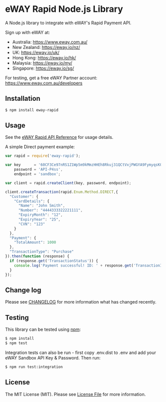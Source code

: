 # eWAY Rapid Node.js Library

A Node.js library to integrate with eWAY's Rapid Payment API.

Sign up with eWAY at:
 - Australia:    https://www.eway.com.au/
 - New Zealand:  https://eway.io/nz/
 - UK:           https://eway.io/uk/
 - Hong Kong:    https://eway.io/hk/
 - Malaysia:     https://eway.io/my/
 - Singapore:    https://eway.io/sg/

For testing, get a free eWAY Partner account: https://www.eway.com.au/developers


## Installation

```bash
$ npm install eway-rapid
```

## Usage

See the [eWAY Rapid API Reference](https://eway.io/api-v3/?javascript) for usage details.

A simple Direct payment example:

```js
var rapid = require('eway-rapid');

var key      = '60CF3Ce97nRS1Z1Wp5m9kMmzHHEh8Rkuj31QCtVxjPWGYA9FymyqsK0Enm1P6mHJf0THbR',
    password = 'API-P4ss',
    endpoint = 'sandbox';

var client = rapid.createClient(key, password, endpoint);

client.createTransaction(rapid.Enum.Method.DIRECT,{
  "Customer": {
    "CardDetails": {
      "Name": "John Smith",
      "Number": "4444333322221111",
      "ExpiryMonth": "12",
      "ExpiryYear": "25",
      "CVN": "123"
    }
  },
  "Payment": {
    "TotalAmount": 1000
  },
  "TransactionType": "Purchase"
}).then(function (response) {
  if (response.get('TransactionStatus')) {
    console.log('Payment successful! ID: ' + response.get('TransactionID'));
  }
});
```

## Change log

Please see [CHANGELOG](CHANGELOG.md) for more information what has changed recently.

## Testing

This library can be tested using [npm](https://www.npmjs.com/):

```bash
$ npm install
$ npm test
```

Integration tests can also be run - first copy .env.dist to .env and add your eWAY Sandbox API Key & Password. Then run:

```bash
$ npm run test:integration
```

## License

The MIT License (MIT). Please see [License File](LICENSE.md) for more information.
